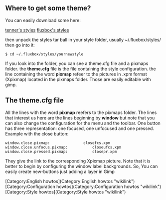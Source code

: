 Where to get some theme?
------------------------

You can easily download some here:

[tenner's styles](http://www.tenr.de/styles/) [fluxbox's styles](http://old.fluxbox.org/download/themes/)

then unpack the styles tar ball in your style folder, usually \~/.fluxbox/styles/ then go into it:

`$ cd ~/.fluxbox/styles/yournewstyle`

If you look into the folder, you can see a theme.cfg file and a pixmaps folder. the **theme.cfg** file is the file containing the style configuration. the line containing the word **pixmap** refeer to the pictures in .xpm format (Xpixmap) located in the pixmaps folder. Those are easily editable with gimp.

The theme.cfg file
------------------

All the lines with the word **pixmap** reefers to the pixmaps folder. The lines that interest us here are the lines beginning by **window** but note that you can also change the configuration for the menu and the toolbar. One button has three representation: one focused, one unfocused and one pressed. Example with the close button:

`window.close.pixmap:               closefcs.xpm`
`window.close.unfocus.pixmap:           closeufcs.xpm`
`window.close.pressed.pixmap:           closepr.xpm`

They give the link to the corresponding Xpixmap picture. Note that it is better to begin by configuring the window label backgrounds. So, You can easily create new-buttons just adding a layer in Gimp

[Category:English howtos](Category:English howtos "wikilink") [Category:Configuration howtos](Category:Configuration howtos "wikilink") [Category:Style howtos](Category:Style howtos "wikilink")
